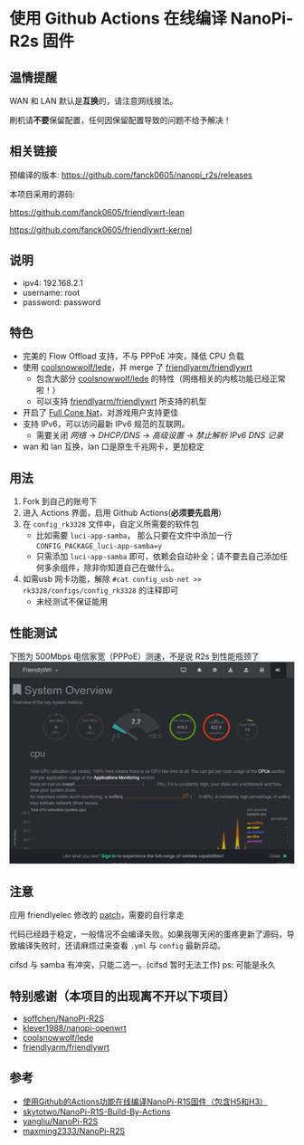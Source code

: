 # 使用 Github Actions 在线编译 NanoPi-R2s 固件

## 温情提醒

WAN 和 LAN 默认是**互换**的，请注意网线接法。

刷机请**不要**保留配置，任何因保留配置导致的问题不给予解决！

## 相关链接

预编译的版本: https://github.com/fanck0605/nanopi_r2s/releases

本项目采用的源码: 

https://github.com/fanck0605/friendlywrt-lean

https://github.com/fanck0605/friendlywrt-kernel

## 说明

* ipv4: 192.168.2.1
* username: root
* password: password

## 特色
* 完美的 Flow Offload 支持，不与 PPPoE 冲突，降低 CPU 负载
* 使用 [coolsnowwolf/lede](https://github.com/coolsnowwolf/lede)，并 merge 了 [friendlyarm/friendlywrt](https://github.com/friendlyarm/friendlywrt)
    - 包含大部分 [coolsnowwolf/lede](https://github.com/coolsnowwolf/lede) 的特性（网络相关的内核功能已经正常啦！）
    - 可以支持 [friendlyarm/friendlywrt](https://github.com/friendlyarm/friendlywrt) 所支持的机型
* 开启了 [Full Cone Nat](https://github.com/Chion82/netfilter-full-cone-nat)，对游戏用户支持更佳
* 支持 IPv6，可以访问最新 IPv6 规范的互联网。
    - 需要关闭 *网络* -> *DHCP/DNS* -> *高级设置* -> *禁止解析 IPv6 DNS 记录*
* wan 和 lan 互换，lan 口是原生千兆网卡，更加稳定

## 用法
1. Fork 到自己的账号下
2. 进入 Actions 界面，启用 Github Actions(**必须要先启用**)
3. 在 `config_rk3328` 文件中，自定义所需要的软件包
     - 比如需要 `luci-app-samba`， 那么只要在文件中添加一行 `CONFIG_PACKAGE_luci-app-samba=y`
     - 只需添加 `luci-app-samba` 即可，依赖会自动补全；请不要去自己添加任何多余组件，除非你知道自己在做什么。
4. 如需usb 网卡功能，解除 `#cat config_usb-net >> rk3328/configs/config_rk3328` 的注释即可
     - 未经测试不保证能用

## 性能测试

下图为 500Mbps 电信家宽（PPPoE）测速，不是说 R2s 到性能瓶颈了
![avatar](./pictures/PPPoE_500M.png)

## 注意
应用 friendlyelec 修改的 [patch](https://github.com/fanck0605/nanopi_r2s/raw/lean/patches/002-openwrt-apply-friendlywrt.patch)，需要的自行拿走

代码已经趋于稳定，一般情况不会编译失败。如果我哪天闲的蛋疼更新了源码，导致编译失败时，还请麻烦过来查看 `.yml` 与 `config` 最新异动。

cifsd 与 samba 有冲突，只能二选一。(cifsd 暂时无法工作)
ps: 可能是永久

## 特别感谢（本项目的出现离不开以下项目）
* [soffchen/NanoPi-R2S](https://github.com/soffchen/NanoPi-R2S)
* [klever1988/nanopi-openwrt](https://github.com/klever1988/nanopi-openwrt)
* [coolsnowwolf/lede](https://github.com/coolsnowwolf/lede)
* [friendlyarm/friendlywrt](https://github.com/friendlyarm/friendlywrt)

## 参考
* [使用Github的Actions功能在线编译NanoPi-R1S固件（包含H5和H3）](https://totoro.site/index.php/archives/70/)
* [skytotwo/NanoPi-R1S-Build-By-Actions](https://github.com/skytotwo/NanoPi-R1S-Build-By-Actions)
* [yangliu/NanoPi-R2S](https://github.com/yangliu/NanoPi-R2S)
* [maxming2333/NanoPi-R2S](https://github.com/maxming2333/NanoPi-R2S)
